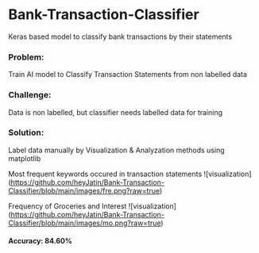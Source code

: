 # Bank-Transaction-Classifier
Keras based model to classify bank transactions by their statements

### Problem:
Train AI model to Classify Transaction Statements from non labelled data

### Challenge:
Data is non labelled, but classifier needs labelled data for training

### Solution:
Label data manually by Visualization & Analyzation methods using matplotlib

Most frequent keywords occured in transaction statements
![visualization] (https://github.com/heyJatin/Bank-Transaction-Classifier/blob/main/images/fre.png?raw=true)

Frequency of Groceries and Interest
![visualization] (https://github.com/heyJatin/Bank-Transaction-Classifier/blob/main/images/mo.png?raw=true)

#### Accuracy: 84.60%

